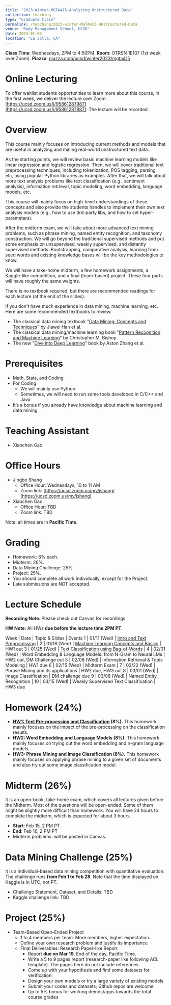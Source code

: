 ```yaml
---
title: "2023-Winter-MGTA415-Analyzing Unstructured Data"
collection: teaching
type: "Graduate Class"
permalink: /teaching/2023-winter-MGTA415-Unstructured-Data
venue: "Rady Management School, UCSD"
date: 2023-01-03
location: "La Jolla, CA"
---
```


**Class Time**: Wednesdays, 2PM to 4:50PM.  **Room**: OTRSN 1E107 (1st week over Zoom).  **Piazza**: [piazza.com/ucsd/winter2023/mgta415](https://piazza.com/ucsd/winter2023/mgta415)


Online Lecturing
======

To offer waitlist students opportunities to learn more about this course, in the first week, we deliver the lecture over Zoom: [https://ucsd.zoom.us/j/95861287987](https://ucsd.zoom.us/j/95861287987). The lecture will be recorded. 


Overview
======

This course mainly focuses on introducing current methods and models that are useful in analyzing and mining real-world unstructured text data.

As the starting points, we will review basic machine learning models like linear regression and logistic regression. Then, we will cover traditional text preprocessing techniques, including tokenization, POS tagging, parsing, etc, using popular Python libraries as examples. After that, we will talk about more text analysis problems like text classification (e.g., sentiment analysis), information retrieval, topic modeling, word embedding, language models, etc. 

This course will mainly focus on high-level understandings of these concepts and also provide the students handles to implement their own text analysis models (e.g., how to use 3rd-party libs, and how to set hyper-parameters).

After the midterm exam, we will take about more advanced text mining problems, such as phrase mining, named entity recognition, and taxonomy construction. We will go beyond the traditional supervised methods and put some emphasis on unsupervised, weakly supervised, and distantly supervised methods.
Bootstrapping, comparative analysis, learning from seed words and existing knowledge bases will be the key methodologies to know.

We will have a take-home midterm, a few homework assignments, a Kaggle-like competition, and a final (team-based) project. These four parts will have roughly the same weights.

There is no textbook required, but there are recommended readings for each lecture (at the end of the slides).

If you don't have much experience in data mining, machine learning, etc. Here are some recommended textbooks to review.

- The classical data mining textbook "[Data Mining: Concepts and Techniques](https://books.google.com/books/about/Data_Mining_Concepts_and_Techniques.html?id=pQws07tdpjoC&source=kp_book_description)" by Jiawei Han et al.
- The classical data mining/machine learning book "[Pattern Recognition and Machine Learning](https://books.google.com/books/about/Pattern_Recognition_and_Machine_Learning.html?id=HL4HrgEACAAJ&source=kp_book_description)" by Christopher M. Bishop
- The new "[Dive into Deep Learning](https://d2l.ai/)" book by Aston Zhang et al.


Prerequisites
======

- Math, Stats, and Coding
- For Coding
    - We will mainly use Python
    - Sometimes, we will need to run some tools developed in C/C++ and Java
- It’s a bonus if you already have knowledge about machine learning and data mining

Teaching Assistant
======

- Xiaochen Gao

Office Hours
======

- Jingbo Shang
    - Office Hour: Wednesdays, 10 to 11 AM
    - Zoom link: [https://ucsd.zoom.us/my/jshang](https://ucsd.zoom.us/my/jshang)
- Xiaochen Gao
    - Office Hour: TBD
    - Zoom link: TBD

Note: all times are in **Pacific Time**.

Grading
======

- Homework: 8% each. 
- Midterm: 26%.
- Data Mining Challenge: 25%.
- Project: 25%.
- You should complete all work individually, except for the Project.
- Late submissions are NOT accepted.

Lecture Schedule
======

**Recording Note**: Please check out Canvas for recordings.

**HW Note**: All HWs **due before the lecture time 2PM PT**. 

Week | Date        | Topic & Slides                                              | Events
1    | 01/11 (Wed) | [Intro and Text Preprocessing](https://www.dropbox.com/sh/w82ll3b3mkltcrh/AAALjPYEza_mcmiLQSjPEk9ia?dl=0)                                | 
2    | 01/18 (Wed) | [Machine Learning Concepts and Basics](https://www.dropbox.com/sh/1kieopbgpb2vhid/AAAa3Xu12A6r38fbyQ_Ui0IGa?dl=0)                        | HW1 out
3    | 01/25 (Wed) | [Text Classification using Bag-of-Words](https://www.dropbox.com/sh/91osz5pv3r58rpn/AAAkuOUIohmIHSuP_aHD9UEba?dl=0)                      | 
4    | 02/01 (Wed) | Word Embedding & Language Models: from N-Gram to Neural LMs | HW2 out, DM Challenge out
5    | 02/08 (Wed) | Information Retrieval & Topic Modeling                      | HW1 due
6    | 02/15 (Wed) | Midterm Exam                                                |
7    | 02/22 (Wed) | Phrase Mining and its applications                          | HW2 due, HW3 out
8    | 03/01 (Wed) | Image Classification                                        | DM challenge due
9    | 03/08 (Wed) | Named Entity Recognition                                    | 
10   | 03/15 (Wed) | Weakly Supervised Text Classification                       | HW3 due

Homework (24%)
======

- **[HW1: Text Pre-processing and Classification](https://www.dropbox.com/s/7rv6si7i8i2zf37/MGTA415_HW1.pdf?dl=0) (8%).** This homework mainly focuses on the impact of the pre-processing on the classification results.
- **HW2: Word Embedding and Language Models (8%).** This homework mainly focuses on trying out the word embedding and n-gram language models. 
- **HW3: Phrase Mining and Image Classification (8%).** This homework mainly focuses on applying phrase mining to a given set of documents and also try out some image classification model.

Midterm (26%)
======

It is an open-book, take-home exam, which covers all lectures given before the Midterm. Most of the questions will be open-ended. Some of them might be slightly more difficult than homework. You will have 24 hours to complete the midterm, which is expected for about 3 hours.

- **Start**: Feb 15, 2 PM PT
- **End**: Feb 16, 2 PM PT
- Midterm problems: will be posted in Canvas.

Data Mining Challenge (25%)
======

It is a individual-based data mining competition with quantitative evaluation. The challenge runs **from Feb 1 to Feb 28**. Note that the time displayed on Kaggle is in UTC, not PT.

- Challenge Statement, Dataset, and Details: TBD
- Kaggle challenge link: TBD

Project (25%)
======

- Team-Based Open-Ended Project
    - 1 to 4 members per team. More members, higher expectation.
    - Define your own research problem and justify its importance
    - Final Deliverables: Research Paper-like Report
        - Report **due on Mar 19**, End of the day, Pacific Time. 
        - Write a 5 to 9 pages report (research-paper like following ACL template). The pages here do not include references.
        - Come up with your hypothesis and find some datasets for verification
        - Design your own models or try a large variety of existing models
        - Submit your codes and datasets; Github repos are welcome
        - Up to 5% bonus for working demos/apps towards the total course grades
